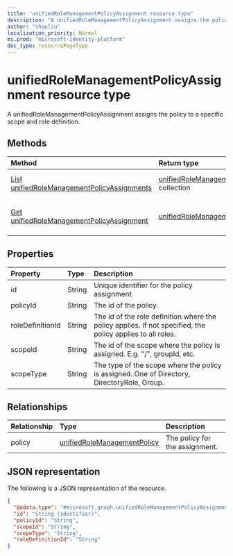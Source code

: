 ```yaml
---
title: "unifiedRoleManagementPolicyAssignment resource type"
description: "A unifiedRoleManagementPolicyAssignment assigns the policy to a specific scope and role definition."
author: "shauliu"
localization_priority: Normal
ms.prod: "microsoft-identity-platform"
doc_type: resourcePageType
---
```


# unifiedRoleManagementPolicyAssignment resource type

A unifiedRoleManagementPolicyAssignment assigns the policy to a specific scope and role definition.

## Methods
|Method|Return type|Description|
|:---|:---|:---|
|[List unifiedRoleManagementPolicyAssignments](../api/unifiedrolemanagementpolicyassignment-list.md)|[unifiedRoleManagementPolicyAssignment](../resources/unifiedrolemanagementpolicyassignment.md) collection|Get a list of the [unifiedRoleManagementPolicyAssignment](../resources/unifiedrolemanagementpolicyassignment.md) objects and their properties.|
|[Get unifiedRoleManagementPolicyAssignment](../api/unifiedrolemanagementpolicyassignment-get.md)|[unifiedRoleManagementPolicyAssignment](../resources/unifiedrolemanagementpolicyassignment.md)|Read the properties and relationships of an [unifiedRoleManagementPolicyAssignment](../resources/unifiedrolemanagementpolicyassignment.md) object.|

## Properties
|Property|Type|Description|
|:---|:---|:---|
|id|String|Unique identifier for the policy assignment.|
|policyId|String|The id of the policy.|
|roleDefinitionId|String|The id of the role definition where the policy applies. If not specified, the policy applies to all roles.|
|scopeId|String|The id of the scope where the policy is assigned. E.g. "/", groupId, etc.|
|scopeType|String|The type of the scope where the policy is assigned. One of Directory, DirectoryRole, Group.|

## Relationships
|Relationship|Type|Description|
|:---|:---|:---|
|policy|[unifiedRoleManagementPolicy](../resources/unifiedrolemanagementpolicy.md)|The policy for the assignment.|

## JSON representation
The following is a JSON representation of the resource.
<!-- {
  "blockType": "resource",
  "keyProperty": "id",
  "@odata.type": "microsoft.graph.unifiedRoleManagementPolicyAssignment",
  "openType": false
}
-->
``` json
{
  "@odata.type": "#microsoft.graph.unifiedRoleManagementPolicyAssignment",
  "id": "String (identifier)",
  "policyId": "String",
  "scopeId": "String",
  "scopeType": "String",
  "roleDefinitionId": "String"
}
```


